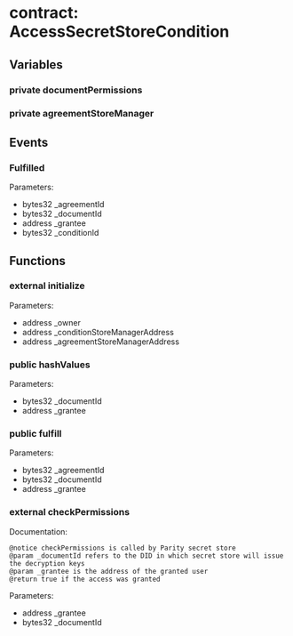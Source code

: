 
# contract: AccessSecretStoreCondition


## Variables

### private documentPermissions

### private agreementStoreManager

## Events

###  Fulfilled
Parameters:
* bytes32 _agreementId
* bytes32 _documentId
* address _grantee
* bytes32 _conditionId

## Functions

### external initialize
Parameters:
* address _owner
* address _conditionStoreManagerAddress
* address _agreementStoreManagerAddress

### public hashValues
Parameters:
* bytes32 _documentId
* address _grantee

### public fulfill
Parameters:
* bytes32 _agreementId
* bytes32 _documentId
* address _grantee

### external checkPermissions

Documentation:

```
@notice checkPermissions is called by Parity secret store
@param _documentId refers to the DID in which secret store will issue the decryption keys
@param _grantee is the address of the granted user
@return true if the access was granted
```
Parameters:
* address _grantee
* bytes32 _documentId
